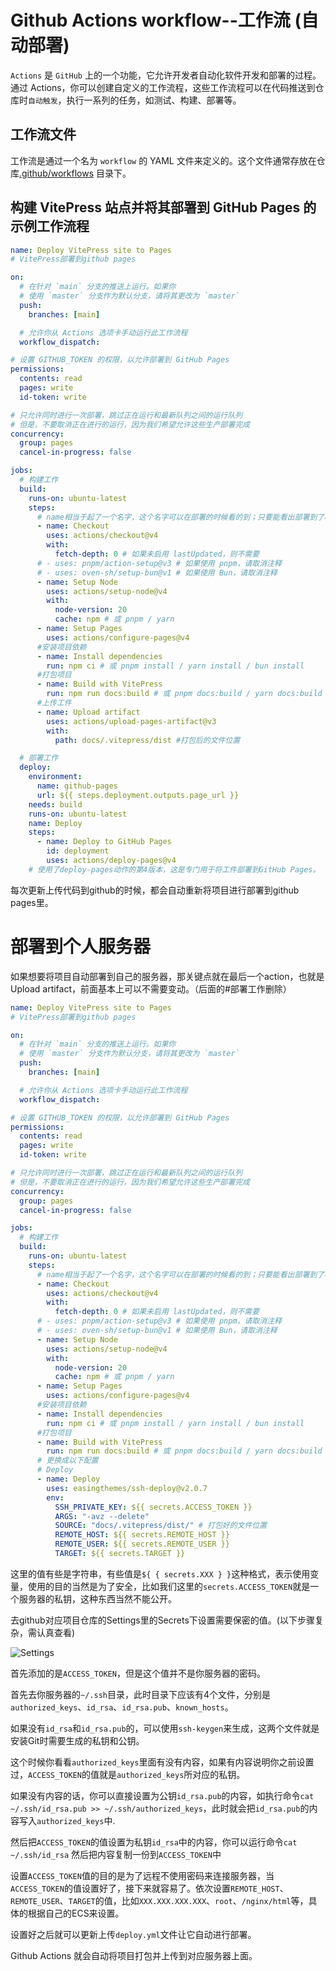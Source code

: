 # Github Actions workflow--工作流 (自动部署)

`Actions` 是 `GitHub` 上的一个功能，它允许开发者自动化软件开发和部署的过程。通过 Actions，你可以创建自定义的工作流程，这些工作流程可以在代码推送到仓库时`自动触发`，执行一系列的任务，如测试、构建、部署等。

## 工作流文件

工作流是通过一个名为 `workflow` 的 YAML 文件来定义的。这个文件通常存放在仓库<u>.github/workflows</u> 目录下。

## 构建 VitePress 站点并将其部署到 GitHub Pages 的示例工作流程
```yaml
name: Deploy VitePress site to Pages
# VitePress部署到github pages

on:
  # 在针对 `main` 分支的推送上运行。如果你
  # 使用 `master` 分支作为默认分支，请将其更改为 `master`
  push:
    branches: [main]

  # 允许你从 Actions 选项卡手动运行此工作流程
  workflow_dispatch:

# 设置 GITHUB_TOKEN 的权限，以允许部署到 GitHub Pages
permissions:
  contents: read
  pages: write
  id-token: write

# 只允许同时进行一次部署，跳过正在运行和最新队列之间的运行队列
# 但是，不要取消正在进行的运行，因为我们希望允许这些生产部署完成
concurrency:
  group: pages
  cancel-in-progress: false

jobs:
  # 构建工作
  build:
    runs-on: ubuntu-latest
    steps:
      # name相当于起了一个名字，这个名字可以在部署的时候看的到；只要能看出部署到了哪一步就可以。
      - name: Checkout
        uses: actions/checkout@v4
        with:
          fetch-depth: 0 # 如果未启用 lastUpdated，则不需要
      # - uses: pnpm/action-setup@v3 # 如果使用 pnpm，请取消注释
      # - uses: oven-sh/setup-bun@v1 # 如果使用 Bun，请取消注释
      - name: Setup Node
        uses: actions/setup-node@v4
        with:
          node-version: 20
          cache: npm # 或 pnpm / yarn
      - name: Setup Pages
        uses: actions/configure-pages@v4
      #安装项目依赖
      - name: Install dependencies
        run: npm ci # 或 pnpm install / yarn install / bun install
      #打包项目
      - name: Build with VitePress
        run: npm run docs:build # 或 pnpm docs:build / yarn docs:build / bun run docs:build
      #上传工件
      - name: Upload artifact
        uses: actions/upload-pages-artifact@v3
        with:
          path: docs/.vitepress/dist #打包后的文件位置

  # 部署工作
  deploy:
    environment:
      name: github-pages
      url: ${{ steps.deployment.outputs.page_url }}
    needs: build
    runs-on: ubuntu-latest
    name: Deploy
    steps:
      - name: Deploy to GitHub Pages
        id: deployment
        uses: actions/deploy-pages@v4
    # 使用了deploy-pages动作的第4版本，这是专门用于将工件部署到GitHub Pages。
```
每次更新上传代码到github的时候，都会自动重新将项目进行部署到github pages里。


# 部署到个人服务器

如果想要将项目自动部署到自己的服务器，那关键点就在最后一个action，也就是Upload artifact，前面基本上可以不需要变动。（后面的#部署工作删除）

```yml
name: Deploy VitePress site to Pages
# VitePress部署到github pages

on:
  # 在针对 `main` 分支的推送上运行。如果你
  # 使用 `master` 分支作为默认分支，请将其更改为 `master`
  push:
    branches: [main]

  # 允许你从 Actions 选项卡手动运行此工作流程
  workflow_dispatch:

# 设置 GITHUB_TOKEN 的权限，以允许部署到 GitHub Pages
permissions:
  contents: read
  pages: write
  id-token: write

# 只允许同时进行一次部署，跳过正在运行和最新队列之间的运行队列
# 但是，不要取消正在进行的运行，因为我们希望允许这些生产部署完成
concurrency:
  group: pages
  cancel-in-progress: false

jobs:
  # 构建工作
  build:
    runs-on: ubuntu-latest
    steps:
      # name相当于起了一个名字，这个名字可以在部署的时候看的到；只要能看出部署到了哪一步就可以。
      - name: Checkout
        uses: actions/checkout@v4
        with:
          fetch-depth: 0 # 如果未启用 lastUpdated，则不需要
      # - uses: pnpm/action-setup@v3 # 如果使用 pnpm，请取消注释
      # - uses: oven-sh/setup-bun@v1 # 如果使用 Bun，请取消注释
      - name: Setup Node
        uses: actions/setup-node@v4
        with:
          node-version: 20
          cache: npm # 或 pnpm / yarn
      - name: Setup Pages
        uses: actions/configure-pages@v4
      #安装项目依赖
      - name: Install dependencies
        run: npm ci # 或 pnpm install / yarn install / bun install
      #打包项目
      - name: Build with VitePress
        run: npm run docs:build # 或 pnpm docs:build / yarn docs:build / bun run docs:build
      # 更换成以下配置
      # Deploy
      - name: Deploy
        uses: easingthemes/ssh-deploy@v2.0.7
        env:
          SSH_PRIVATE_KEY: ${{ secrets.ACCESS_TOKEN }}
          ARGS: "-avz --delete"
          SOURCE: "docs/.vitepress/dist/" # 打包好的文件位置
          REMOTE_HOST: ${{ secrets.REMOTE_HOST }}
          REMOTE_USER: ${{ secrets.REMOTE_USER }}
          TARGET: ${{ secrets.TARGET }}
```

这里的值有些是字符串，有些值是`${ { secrets.XXX } }`这种格式，表示使用变量，使用的目的当然是为了安全，比如我们这里的`secrets.ACCESS_TOKEN`就是一个服务器的私钥，这种东西当然不能公开。

去github对应项目仓库的Settings里的Secrets下设置需要保密的值。(以下步骤复杂，需认真查看)

![Settings](https://s2.loli.net/2024/09/30/rub5RsiSUY4wTkQ.png)


首先添加的是`ACCESS_TOKEN`，但是这个值并不是你服务器的密码。

首先去你服务器的`~/.ssh`目录，此时目录下应该有4个文件，分别是`authorized_keys`、`id_rsa`、`id_rsa.pub`、`known_hosts`。

如果没有`id_rsa`和`id_rsa.pub`的，可以使用`ssh-keygen`来生成，这两个文件就是安装Git时需要生成的私钥和公钥。

这个时候你看看`authorized_keys`里面有没有内容，如果有内容说明你之前设置过，`ACCESS_TOKEN`的值就是`authorized_keys`所对应的私钥。

如果没有内容的话，你可以直接设置为公钥`id_rsa.pub`的内容，如执行命令`cat ~/.ssh/id_rsa.pub >> ~/.ssh/authorized_keys`，此时就会把`id_rsa.pub`的内容写入`authorized_keys`中.

然后把`ACCESS_TOKEN`的值设置为私钥`id_rsa`中的内容，你可以运行命令`cat ~/.ssh/id_rsa` 然后把内容复制一份到`ACCESS_TOKEN`中

设置`ACCESS_TOKEN`值的目的是为了远程不使用密码来连接服务器，当`ACCESS_TOKEN`的值设置好了，接下来就容易了。依次设置`REMOTE_HOST`、`REMOTE_USER`、`TARGET`的值，比如`XXX.XXX.XXX.XXX`、`root`、`/nginx/html`等，具体的根据自己的ECS来设置。

设置好之后就可以更新上传`deploy.yml`文件让它自动进行部署。

Github Actions 就会自动将项目打包并上传到对应服务器上面。
